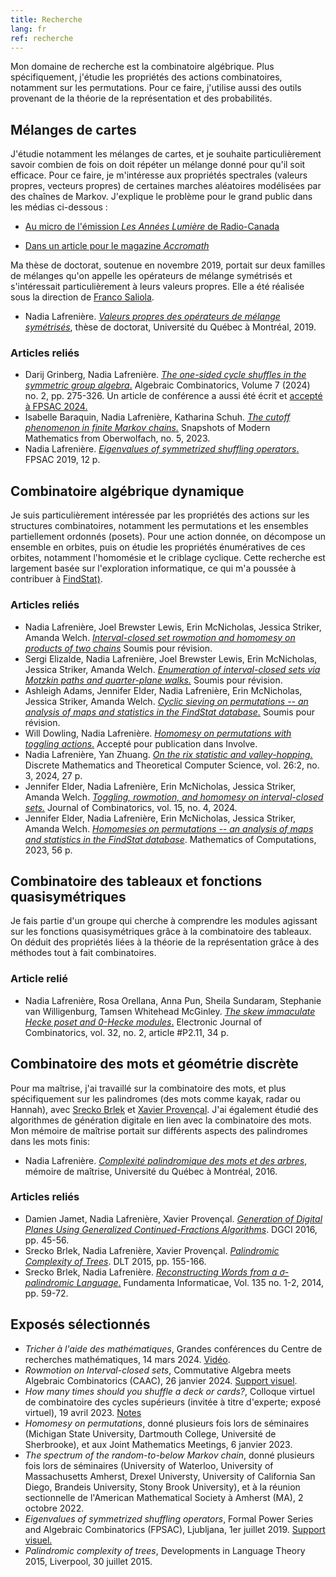 ```yaml
---
title: Recherche
lang: fr
ref: recherche
---
```


Mon domaine de recherche est la combinatoire algébrique. Plus spécifiquement, j'étudie les propriétés des actions combinatoires, notamment sur les permutations. Pour ce faire, j'utilise aussi des outils provenant de la théorie de la représentation et des probabilités.

## Mélanges de cartes
J'étudie notamment les mélanges de cartes, et je souhaite particulièrement savoir combien de fois on doit répéter un mélange donné pour qu'il soit efficace. Pour ce faire, je m'intéresse aux propriétés spectrales (valeurs propres, vecteurs propres) de certaines marches aléatoires modélisées par des chaînes de Markov. J'explique le problème pour le grand public dans les médias ci-dessous :

- <a href="AnneesLumiere.mp3" target="_blank">Au micro de l'émission _Les Années Lumière_ de Radio-Canada</a>

 - [Dans un article pour le magazine _Accromath_](https://accromath.uqam.ca/2021/10/ordre-et-desordre-comment-y-arriver-rapidement/)

Ma thèse de doctorat, soutenue en novembre 2019, portait sur deux familles de mélanges qu'on appelle les opérateurs de mélange symétrisés et s'intéressait particulièrement à leurs valeurs propres. Elle a été réalisée sous la direction de [Franco Saliola](https://saliola.github.io/).
- Nadia Lafrenière. [_Valeurs propres des opérateurs de mélange symétrisés_](these.pdf), thèse de doctorat, Université du Québec à Montréal, 2019.

### Articles reliés
- Darij Grinberg, Nadia Lafrenière. [_The one-sided cycle shuffles in the symmetric group algebra_.](https://alco.centre-mersenne.org/articles/10.5802/alco.346/) Algebraic Combinatorics,  Volume 7 (2024) no. 2, pp. 275-326. Un article de conférence a aussi été écrit et [accepté à FPSAC 2024.](https://www.mat.univie.ac.at/~slc/wpapers/FPSAC2024/16.html)
- Isabelle Baraquin, Nadia Lafrenière, Katharina Schuh. [_The cutoff phenomenon in finite Markov chains._](https://publications.mfo.de/handle/mfo/4094) Snapshots of Modern Mathematics from Oberwolfach, no. 5, 2023.
- Nadia Lafrenière. [_Eigenvalues of symmetrized shuffling operators_.](https://arxiv.org/abs/1811.07196) FPSAC 2019, 12 p.

## Combinatoire algébrique dynamique
Je suis particulièrement intéressée par les propriétés des actions sur les structures combinatoires, notamment les permutations et les ensembles partiellement ordonnés (posets). Pour une action donnée, on décompose un ensemble en orbites, puis on étudie les propriétés énumératives de ces orbites, notamment l'homomésie et le criblage cyclique. Cette recherche est largement basée sur l'exploration informatique, ce qui m'a poussée à contribuer à [FindStat)](https://www.findstat.org).

### Articles reliés
- Nadia Lafrenière, Joel Brewster Lewis, Erin McNicholas, Jessica Striker, Amanda Welch. [_Interval-closed set rowmotion and homomesy on products of two chains_](https://arxiv.org/abs/2505.04000) Soumis pour révision.
- Sergi Elizalde, Nadia Lafrenière, Joel Brewster Lewis, Erin McNicholas, Jessica Striker, Amanda Welch. [_Enumeration of interval-closed sets via Motzkin paths and quarter-plane walks._](https://arxiv.org/abs/2412.16368) Soumis pour révision.
- Ashleigh Adams, Jennifer Elder, Nadia Lafrenière, Erin McNicholas, Jessica Striker, Amanda Welch. [_Cyclic sieving on permutations -- an analysis of maps and statistics in the FindStat database._](https://arxiv.org/abs/2402.16251) Soumis pour révision.
- Will Dowling, Nadia Lafrenière. [_Homomesy on permutations with toggling actions_.](https://arxiv.org/abs/2312.02383) Accepté pour publication dans Involve.
- Nadia Lafrenière, Yan Zhuang. [_On the rix statistic and valley-hopping._](https://dmtcs.episciences.org/13136/pdf) Discrete Mathematics and Theoretical Computer Science, vol. 26:2, no. 3, 2024, 27 p.
- Jennifer Elder, Nadia Lafrenière, Erin McNicholas, Jessica Striker, Amanda Welch. [_Toggling, rowmotion, and homomesy on interval-closed sets._](ELMSW-ICS1.pdf) Journal of Combinatorics, vol. 15, no. 4, 2024.
- Jennifer Elder, Nadia Lafrenière, Erin McNicholas, Jessica Striker, Amanda Welch. [_Homomesies on permutations -- an analysis of maps and statistics in the FindStat database_](https://arxiv.org/abs/2206.13409). Mathematics of Computations, 2023, 56 p.

## Combinatoire des tableaux et fonctions quasisymétriques
Je fais partie d'un groupe qui cherche à comprendre les modules agissant sur les fonctions quasisymétriques grâce à la combinatoire des tableaux. On déduit des propriétés liées à la théorie de la représentation grâce à des méthodes tout à fait combinatoires.

### Article relié
 - Nadia Lafrenière, Rosa Orellana, Anna Pun, Sheila Sundaram, Stephanie van Willigenburg, Tamsen Whitehead McGinley. [_The skew immaculate Hecke poset and 0-Hecke modules_.](https://doi.org/10.37236/13350) Electronic Journal of Combinatorics, vol. 32, no. 2, article #P2.11, 34 p.

## Combinatoire des mots et géométrie discrète
Pour ma maîtrise, j'ai travaillé sur la combinatoire des mots, et plus spécifiquement sur les palindromes (des mots comme kayak, radar ou Hannah), avec [Srecko Brlek](http://lacim.uqam.ca/~brlek/) et [Xavier Provençal](http://xprov.org/). J'ai également étudié des algorithmes de génération digitale en lien avec la combinatoire des mots. Mon mémoire de maîtrise portait sur différents aspects des palindromes dans les mots finis:
- Nadia Lafrenière. [_Complexité palindromique des mots et des arbres_](memoire.pdf), mémoire de maîtrise, Université du Québec à Montréal, 2016.

### Articles reliés
- Damien Jamet, Nadia Lafrenière, Xavier Provençal. [_Generation of Digital Planes Using Generalized Continued-Fractions Algorithms_](JLP-DGCI2016.pdf). DGCI 2016, pp. 45-56.
- Srecko Brlek, Nadia Lafrenière, Xavier Provençal. [_Palindromic Complexity of Trees_](https://arxiv.org/abs/1505.02695). DLT 2015, pp. 155-166.
- Srecko Brlek, Nadia Lafrenière. [_Reconstructing Words from a σ-palindromic Language_.](BL-sigma-pal.pdf) Fundamenta Informaticae, Vol.  135 no. 1-2, 2014, pp. 59-72.

## Exposés sélectionnés
- _Tricher à l'aide des mathématiques_, Grandes conférences du Centre de recherches mathématiques, 14 mars 2024. [Vidéo](https://www.youtube.com/watch?v=B5qUY1nU8GY).
- _Rowmotion on Interval-closed sets_, Commutative Algebra meets Algebraic Combinatorics (CAAC), 26 janvier 2024. [Support visuel](Lafreniere_CAAC_ICS.pdf).
- _How many times should you shuffle a deck or cards?_, Colloque virtuel de combinatoire des cycles supérieurs (invitée à titre d'experte; exposé virtuel), 19 avril 2023. [Notes](Lafreniere_GOCC.pdf)
- _Homomesy on permutations_, donné plusieurs fois lors de séminaires (Michigan State University, Dartmouth College, Université de Sherbrooke), et aux Joint Mathematics Meetings, 6 janvier 2023.
- _The spectrum of the random-to-below Markov chain_, donné plusieurs fois lors de séminaires (University of Waterloo, University of Massachusetts Amherst, Drexel Universty, University of California San Diego, Brandeis University, Stony Brook University), et à la réunion sectionnelle de l'American Mathematical Society à Amherst (MA), 2 octobre 2022.
- _Eigenvalues of symmetrized shuffling operators_, Formal Power Series and Algebraic Combinatorics (FPSAC), Ljubljana, 1er juillet 2019. [Support visuel.](http://fpsac2019.fmf.uni-lj.si/resources/Slides/147slides.pdf)
- _Palindromic complexity of trees_, Developments in Language Theory 2015, Liverpool, 30 juillet 2015.
